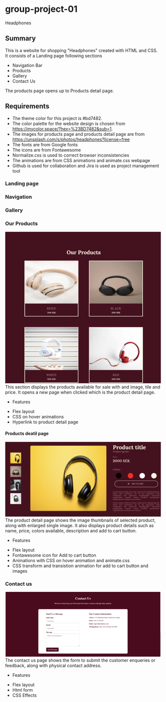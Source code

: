 # group-project-01

Headphones

## Summary

This is a website for shopping "Headphones" created with HTML and CSS.
It consists of a Landing page following sections

- Navigation Bar
- Products
- Gallery
- Contact Us

The products page opens up to Products detail page.

## Requirements

- The theme color for this project is #bd7482.
- The color palette for the website design is chosen from https://mycolor.space/?hex=%23BD7482&sub=1.
- The images for products page and products detail page are from https://unsplash.com/s/photos/headphones?license=free
- The fonts are from Google fonts
- The icons are from Fontawesome
- Normailze.css is used to correct browser inconsistencies
- The animations are from CSS animations and animate.css webpage
- Github is used for collaboration and Jira is used as project management tool

### Landing page

### Navigation

### Gallery

### Our Products

![Products page](/images/products.png)
This section displays the products available for sale with and image, tile and price.
It opens a new page when clicked which is the product detail page.

- Features

* Flex layout
* CSS on hover animations
* Hyperlink to product detail page

#### Products deatil page

![Product detail page](/images/product-detail.png)
The product detail page shows the image thumbnails of selected product, along with enlarged single image. It also displays product details such as name, price, colors available, description and add to cart button.

- Features

* Flex layout
* Fontawesome icon for Add to cart button
* Animations with CSS on hover animation and animate.css
* CSS transform and transistion animation for add to cart button and images

### Contact us

![Contact us page](/images/contact-us.png)
The contact us page shows the form to submit the customer enqueries or feedback, along with physical contact address.

- Features

* Flex layout
* Html form
* CSS Effects
